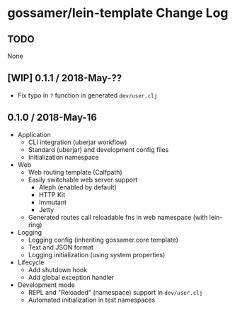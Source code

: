 # gossamer/lein-template Change Log

## TODO

None


## [WIP] 0.1.1 / 2018-May-??

- Fix typo in `?` function in generated `dev/user.clj`


## 0.1.0 / 2018-May-16

- Application
  - CLI integration (uberjar workflow)
  - Standard (uberjar) and development config files
  - Initialization namespace
- Web
  - Web routing template (Calfpath)
  - Easily switchable web server support
    - Aleph (enabled by default)
    - HTTP Kit
    - Immutant
    - Jetty
  - Generated routes call reloadable fns in web namespace (with lein-ring)
- Logging
  - Logging config (inheriting gossamer.core template)
  - Text and JSON format
  - Logging initialization (using system properties)
- Lifecycle
  - Add shutdown hook
  - Add global exception handler
- Development mode
  - REPL and "Reloaded" (namespace) support in `dev/user.clj`
  - Automated initialization in test namespaces
